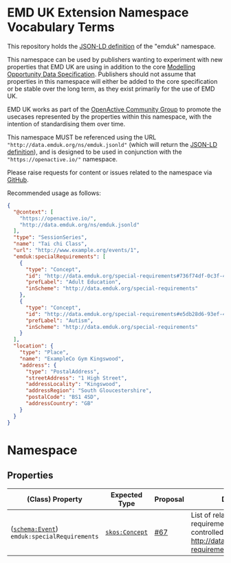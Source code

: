 # EMD UK Extension Namespace Vocabulary Terms

This repository holds the [JSON-LD definition](http://data.emduk.org/ns/emduk.jsonld) of the "emduk" namespace.

This namespace can be used by publishers wanting to experiment with new properties that EMD UK are using in addition to the core [Modelling Opportunity Data Specification](https://www.openactive.io/modelling-opportunity-data/). Publishers should not assume that properties in this namespace will either be added to the core specification or be stable over the long term, as they exist primarily for the use of EMD UK.

EMD UK works as part of the [OpenActive Community Group](https://www.w3.org/community/openactive) to promote the usecases represented by the properties within this namespace, with the intention of standardising them over time.

This namespace MUST be referenced using the URL `"http://data.emduk.org/ns/emduk.jsonld"` (which will return the [JSON-LD definition](http://data.emduk.org/ns/emduk.jsonld)), and is designed to be used in conjunction with the `"https://openactive.io/"` namespace.

Please raise requests for content or issues related to the namespace via [GitHub](https://github.com/emduk/ns/issues). 

Recommended usage as follows:
```json
{
  "@context": [
    "https://openactive.io/",
    "http://data.emduk.org/ns/emduk.jsonld"
  ],
  "type": "SessionSeries",
  "name": "Tai chi Class",
  "url": "http://www.example.org/events/1",
  "emduk:specialRequirements": [
    {
      "type": "Concept",
      "id": "http://data.emduk.org/special-requirements#736f74df-0c3f-4314-9bd5-eec6b9c2f34f",
      "prefLabel": "Adult Education",
      "inScheme": "http://data.emduk.org/special-requirements"
    },
    {
      "type": "Concept",
      "id": "http://data.emduk.org/special-requirements#e5db28d6-93ef-463e-8626-f143f55f619c",
      "prefLabel": "Autism",
      "inScheme": "http://data.emduk.org/special-requirements"
    }
  ],
  "location": {
    "type": "Place",
    "name": "ExampleCo Gym Kingswood",
    "address": {
      "type": "PostalAddress",
      "streetAddress": "1 High Street",
      "addressLocality": "Kingswood",
      "addressRegion": "South Gloucestershire",
      "postalCode": "BS1 4SD",
      "addressCountry": "GB"
    }
  }
}
```

# Namespace

## Properties

| (Class) Property    |  Expected Type  | Proposal   | Description                                                         |
|---------------------|-----------------|------------|---------------------------------------------------------------------|
| ([`schema:Event`](https://schema.org/Event)) <br/> `emduk:specialRequirements` | [`skos:Concept`](http://www.w3.org/2004/02/skos/core#Concept) | [#67](https://github.com/openactive/modelling-opportunity-data/issues/67) | List of related special requirements from the controlled vocabulary http://data.emduk.org/special-requirements/. |

